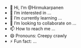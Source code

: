 - 👋 Hi, I’m @Hirmukarpanen
- 👀 I’m interested in ...
- 🌱 I’m currently learning ...
- 💞️ I’m looking to collaborate on ...
- 📫 How to reach me ...
- 😄 Pronouns: Creepy crawly
- ⚡ Fun fact: ...

<!---
Hirmukarpanen/Hirmukarpanen is a ✨ special ✨ repository because its `README.md` (this file) appears on your GitHub profile.
You can click the Preview link to take a look at your changes.
--->
